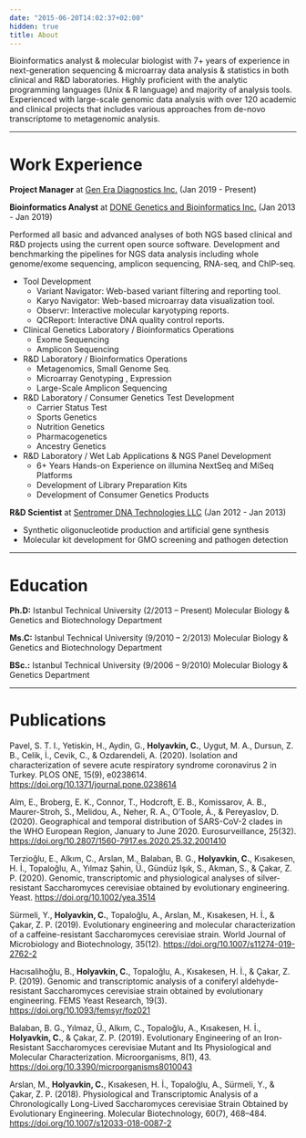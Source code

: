 ```yaml
---
date: "2015-06-20T14:02:37+02:00"
hidden: true
title: About
---
```


Bioinformatics analyst & molecular biologist with 7+ years of experience in next-generation sequencing & microarray data analysis & statistics in both clinical and R&D laboratories. Highly proficient with the analytic programming languages (Unix & R language) and majority of analysis tools. Experienced with large-scale genomic data analysis with over 120 academic and clinical projects that includes various approaches from de-novo transcriptome to metagenomic analysis.

***

# Work Experience
**Project Manager** at [Gen Era Diagnostics Inc.](https://www.gen-era.com.tr) (Jan 2019 - Present)

**Bioinformatics Analyst** at [DONE Genetics and Bioinformatics Inc.](http://www.donegenetik.com) (Jan 2013 - Jan 2019)  

Performed all basic and advanced analyses of both NGS based clinical and R&D projects using the current open source software. Development and benchmarking the pipelines for NGS data analysis including whole genome/exome sequencing, amplicon sequencing, RNA-seq, and ChIP-seq.  

- Tool Development
  - Variant Navigator: Web-based variant filtering and reporting tool.  
  - Karyo Navigator: Web-based microarray data visualization tool.  
  - Observr: Interactive molecular karyotyping reports.  
  - QCReport: Interactive DNA quality control reports.  
- Clinical Genetics Laboratory  / Bioinformatics Operations
  - Exome Sequencing
  - Amplicon Sequencing
- R&D Laboratory / Bioinformatics Operations
  - Metagenomics, Small Genome Seq.
  - Microarray Genotyping , Expression
  - Large-Scale Amplicon Sequencing
- R&D Laboratory / Consumer Genetics Test Development
  - Carrier Status Test  
  - Sports Genetics  
  - Nutrition Genetics   
  - Pharmacogenetics  
  - Ancestry Genetics 
- R&D Laboratory / Wet Lab Applications & NGS Panel Development
  - 6+ Years Hands-on Experience on illumina NextSeq and MiSeq Platforms  
  - Development of Library Preparation Kits  
  - Development of Consumer Genetics Products  

**R&D Scientist** at [Sentromer DNA Technologies LLC](https://www.sentromer.com) (Jan 2012 - Jan 2013)

- Synthetic oligonucleotide production and artificial gene synthesis  
- Molecular kit development for GMO screening and pathogen detection

***

# Education
**Ph.D:** Istanbul Technical University (2/2013 – Present) Molecular Biology & Genetics and Biotechnology Department  

**Ms.C:** Istanbul Technical University (9/2010 – 2/2013) Molecular Biology & Genetics and Biotechnology Department  

**BSc.:** Istanbul Technical University (9/2006 – 9/2010) Molecular Biology & Genetics Department  

***

# Publications

Pavel, S. T. I., Yetiskin, H., Aydin, G., **Holyavkin, C.**, Uygut, M. A., Dursun, Z. B., Celik, İ., Cevik, C., & Ozdarendeli, A. (2020). Isolation and characterization of severe acute respiratory syndrome coronavirus 2 in Turkey. PLOS ONE, 15(9), e0238614. https://doi.org/10.1371/journal.pone.0238614

Alm, E., Broberg, E. K., Connor, T., Hodcroft, E. B., Komissarov, A. B., Maurer-Stroh, S., Melidou, A., Neher, R. A., O’Toole, Á., & Pereyaslov, D. (2020). Geographical and temporal distribution of SARS-CoV-2 clades in the WHO European Region, January to June 2020. Eurosurveillance, 25(32). https://doi.org/10.2807/1560-7917.es.2020.25.32.2001410

Terzioğlu, E., Alkım, C., Arslan, M., Balaban, B. G., **Holyavkin, C.**, Kısakesen, H. İ., Topaloğlu, A., Yılmaz Şahin, Ü., Gündüz Işık, S., Akman, S., & Çakar, Z. P. (2020). Genomic, transcriptomic and physiological analyses of silver‐resistant Saccharomyces cerevisiae obtained by evolutionary engineering. Yeast. https://doi.org/10.1002/yea.3514

Sürmeli, Y., **Holyavkin, C.**, Topaloğlu, A., Arslan, M., Kısakesen, H. İ., & Çakar, Z. P. (2019). Evolutionary engineering and molecular characterization of a caffeine-resistant Saccharomyces cerevisiae strain. World Journal of Microbiology and Biotechnology, 35(12). https://doi.org/10.1007/s11274-019-2762-2

Hacısalihoğlu, B., **Holyavkin, C.**, Topaloğlu, A., Kısakesen, H. İ., & Çakar, Z. P. (2019). Genomic and transcriptomic analysis of a coniferyl aldehyde-resistant Saccharomyces cerevisiae strain obtained by evolutionary engineering. FEMS Yeast Research, 19(3). https://doi.org/10.1093/femsyr/foz021

Balaban, B. G., Yılmaz, Ü., Alkım, C., Topaloğlu, A., Kısakesen, H. İ., **Holyavkin, C.**, & Çakar, Z. P. (2019). Evolutionary Engineering of an Iron-Resistant Saccharomyces cerevisiae Mutant and Its Physiological and Molecular Characterization. Microorganisms, 8(1), 43. https://doi.org/10.3390/microorganisms8010043

Arslan, M., **Holyavkin, C.**, Kısakesen, H. İ., Topaloğlu, A., Sürmeli, Y., & Çakar, Z. P. (2018). Physiological and Transcriptomic Analysis of a Chronologically Long-Lived Saccharomyces cerevisiae Strain Obtained by Evolutionary Engineering. Molecular Biotechnology, 60(7), 468–484. https://doi.org/10.1007/s12033-018-0087-2
